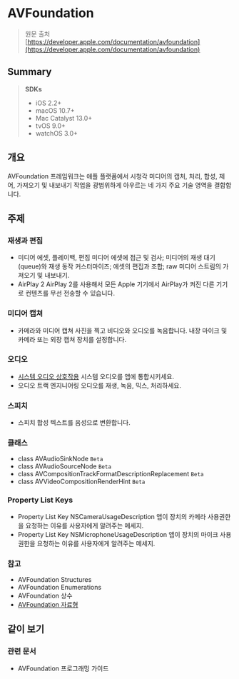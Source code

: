 # AVFoundation

> 원문 출처  
> [https://developer.apple.com/documentation/avfoundation](https://developer.apple.com/documentation/avfoundation)

## Summary

> **SDKs**
>
> * iOS 2.2+
> * macOS 10.7+
> * Mac Catalyst 13.0+
> * tvOS 9.0+
> * watchOS 3.0+

## 개요

AVFoundation 프레임워크는 애플 플랫폼에서 시청각 미디어의 캡처, 처리, 합성, 제어, 가져오기 및 내보내기 작업을 광범위하게 아우르는 네 가지 주요 기술 영역을 결합합니다.

## 주제

### 재생과 편집

* 미디어 에셋, 플레이백, 편집 미디어 에셋에 접근 및 검사; 미디어의 재생 대기\(queue\)와 재생 동작 커스터마이즈; 에셋의 편집과 조합; raw 미디어 스트림의 가져오기 및 내보내기.
* AirPlay 2 AirPlay 2를 사용해서 모든 Apple 기기에서 AirPlay가 켜진 다른 기기로 컨텐츠를 무선 전송할 수 있습니다.

### 미디어 캡쳐

* 카메라와 미디어 캡쳐 사진을 찍고 비디오와 오디오를 녹음합니다. 내장 마이크 및 카메라 또는 외장 캡쳐 장치를 설정합니다.

### 오디오

* [시스템 오디오 상호작용](system-audio-interaction/) 시스템 오디오를 앱에 통합시키세요.
* 오디오 트랙 엔지니어링 오디오를 재생, 녹음, 믹스, 처리하세요.

### 스피치

* 스피치 합성 텍스트를 음성으로 변환합니다.

### 클래스

* class AVAudioSinkNode `Beta`
* class AVAudioSourceNode `Beta`
* class AVCompositionTrackFormatDescriptionReplacement `Beta`
* class AVVideoCompositionRenderHint `Beta`

### Property List Keys

* Property List Key NSCameraUsageDescription 앱이 장치의 카메라 사용권한을 요청하는 이유를 사용자에게 알려주는 메세지.
* Property List Key NSMicrophoneUsageDescription 앱이 장치의 마이크 사용권한을 요청하는 이유를 사용자에게 알려주는 메세지.

### 참고

* AVFoundation Structures
* AVFoundation Enumerations
* AVFoundation 상수
* [AVFoundation 자료형](avfoundation.md)

## 같이 보기

### 관련 문서

* AVFoundation 프로그래밍 가이드



